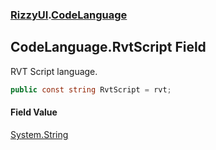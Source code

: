 ### [RizzyUI](RizzyUI 'RizzyUI').[CodeLanguage](RizzyUI.CodeLanguage 'RizzyUI.CodeLanguage')

## CodeLanguage.RvtScript Field

RVT Script language.

```csharp
public const string RvtScript = rvt;
```

#### Field Value
[System.String](https://docs.microsoft.com/en-us/dotnet/api/System.String 'System.String')
